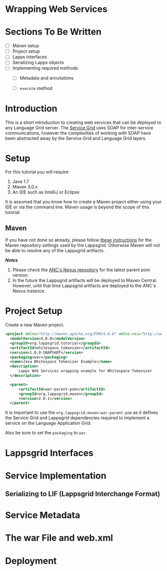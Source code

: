 Wrapping Web Services
=====================

# Sections To Be Written

- [ ] Maven setup
- [ ] Project setup
- [ ] Lapps interfaces
- [ ] Serializing Lapps objects
- [ ] Implementing required methods
  - [ ] Metadata and annotations
  - [ ] `execute` method
  

# Introduction

This is a short introduction to creating web services that can be deployed to
any Language Grid server.  The [Service Grid](http://servicegrid.net/en/index.html) uses
SOAP for inter-service communications, however the complexities of working with SOAP
have been abstracted away by the Service Grid and Language Grid layers.

# Setup

For this tutorial you will require:

1. Java 1.7
1. Maven 3.0.x
1. An IDE such as IntelliJ or Eclipse

It is assumed that you know how to create a Maven project either using your IDE or via
the command line.  Maven usage is beyond the scope of this tutorial.

## Maven

If you have not done so already, please follow [these instructions](http://lapps.github.io/Maven.html)
for the Maven repository settings used by the Lappsgrid.  Otherwise Maven will not be able to resolve
any of the Lappsgrid artifacts.

***Notes***

1. Please check the [ANC's Nexus repository](http://www.anc.org:8080/nexus) for the 
latest parent pom version.
1. In the future the Lappsgrid artifacts will be deployed to Maven Central.  However,
until that time Lappsgrid artifacts are deployed to the ANC's Nexus instance.

# Project Setup

Create a new Maven project.

```xml
<project xmlns="http://maven.apache.org/POM/4.0.0" xmlns:xsi="http://www.w3.org/2001/XMLSchema-instance" xsi:schemaLocation="http://maven.apache.org/POM/4.0.0 http://maven.apache.org/xsd/maven-4.0.0.xsd">
  <modelVersion>4.0.0</modelVersion>
  <groupId>org.lappsgrid.tutorial</groupId>
  <artifactId>whitespace_tokenizer</artifactId>
  <version>1.0.0-SNAPSHOT</version>
  <packaging>war</packaging>
  <name>Java Whitespace Tokenizer Example</name>
  <description>
      Lapps Web Services wrapping example for Whitespace Tokenizer
  </description>

  <parent>
      <artifactId>war-parent-pom</artifactId>
      <groupId>org.lappsgrid.maven</groupId>
      <version>2.0.1</version>
  </parent>
```

It is important to use the `org.lappsgrid.maven:war-parent-pom` as it defines the
Service Grid and Lappsgrid dependencies required to implement a service on the Language 
Application Grid.

Also be sure to set the `packaging` to `war`.

# Lappsgrid Interfaces


# Service Implementation

## Serializing to LIF (Lappsgrid Interchange Format)

# Service Metadata

# The war File and web.xml

# Deployment


